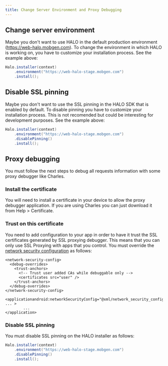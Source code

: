 ```yaml
---
title: Change Server Environment and Proxy Debugging
---
```


## Change server environment

Maybe you don't want to use HALO in the default production environment (<https://web-halo.mobgen.com>). To change the environment in which HALO is working on, you have to customize your installation process. See the example above:

```java
Halo.installer(context)
	.environment("https://web-halo-stage.mobgen.com")
	.install();
```

## Disable SSL pinning

Maybe you don't want to use the SSL pinning in the HALO SDK that is enabled by default. To disable pinning you have to customize your installation process. This is not recomended but could be interesting for development purposes. See the example above:

```java
Halo.installer(context)
	.environment("https://web-halo-stage.mobgen.com")
	.disablePinning()
	.install();
```

## Proxy debugging 

You must follow the next steps to debug all requests information with some proxy debugger like Charles.

### Install the certificate

You will need to install a certificate in your device to allow the proxy debugger application. If you are using Charles you can just download it from Help > Certificate.

### Trust on this certificate

You need to add configuration to your app in order to have it trust the SSL certificates generated by SSL proxying 
debugger. This means that you can only use SSL Proxying with apps that you control. You must override the 
[network security configuration](https://developer.android.com/training/articles/security-config.html) as follows:

```
<network-security-config> 
  <debug-overrides> 
    <trust-anchors> 
      <!-- Trust user added CAs while debuggable only -->
      <certificates src="user" /> 
    </trust-anchors> 
  </debug-overrides> 
</network-security-config>
```

```
<applicationandroid:networkSecurityConfig="@xml/network_security_config" ... >
        ...
</application>
```

### Disable SSL pinning

You must disable SSL pinning on the HALO installer as follows:

```java
Halo.installer(context)
	.environment("https://web-halo-stage.mobgen.com")
	.disablePinning()
	.install();
```
